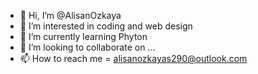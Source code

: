 - 👋 Hi, I’m @AlisanOzkaya
- 👀 I’m interested in coding and web design
- 🌱 I’m currently learning Phyton
- 💞️ I’m looking to collaborate on ...
- 📫 How to reach me = alisanozkayas290@outlook.com

<!---
AlisanOzkaya/AlisanOzkaya is a ✨ special ✨ repository because its `README.md` (this file) appears on your GitHub profile.
You can click the Preview link to take a look at your changes.
--->
